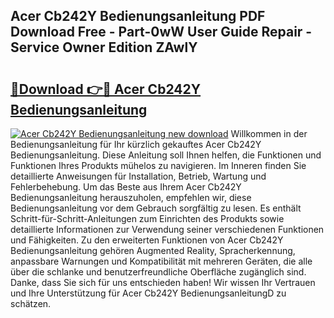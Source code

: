 ## Acer Cb242Y Bedienungsanleitung PDF Download Free - Part-0wW User Guide Repair - Service Owner Edition ZAwlY

# <h2><a href="http://df19ln5.blite.top/?on=Acer+Cb242Y+Bedienungsanleitung">🔗Download 👉🔴 Acer Cb242Y Bedienungsanleitung</a></h2>

[![Acer Cb242Y Bedienungsanleitung new download](https://i.imgur.com/lujVjoI.png)](http://df19ln5.blite.top/?on=Acer+Cb242Y+Bedienungsanleitung)
Willkommen in der Bedienungsanleitung für Ihr kürzlich gekauftes Acer Cb242Y Bedienungsanleitung. Diese Anleitung soll Ihnen helfen, die Funktionen und Funktionen Ihres Produkts mühelos zu navigieren. Im Inneren finden Sie detaillierte Anweisungen für Installation, Betrieb, Wartung und Fehlerbehebung. Um das Beste aus Ihrem Acer Cb242Y Bedienungsanleitung herauszuholen, empfehlen wir, diese Bedienungsanleitung vor dem Gebrauch sorgfältig zu lesen. Es enthält Schritt-für-Schritt-Anleitungen zum Einrichten des Produkts sowie detaillierte Informationen zur Verwendung seiner verschiedenen Funktionen und Fähigkeiten. Zu den erweiterten Funktionen von Acer Cb242Y Bedienungsanleitung gehören Augmented Reality, Spracherkennung, anpassbare Warnungen und Kompatibilität mit mehreren Geräten, die alle über die schlanke und benutzerfreundliche Oberfläche zugänglich sind. Danke, dass Sie sich für uns entschieden haben! Wir wissen Ihr Vertrauen und Ihre Unterstützung für Acer Cb242Y BedienungsanleitungD zu schätzen.
